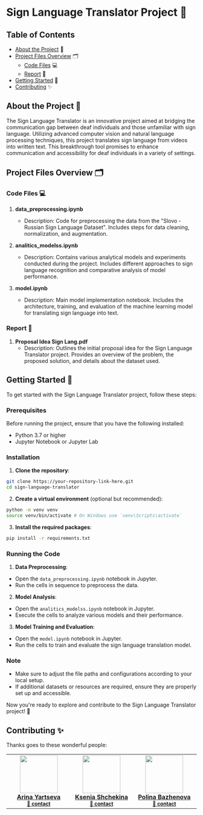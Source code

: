# Sign Language Translator Project 🤟

## Table of Contents
- [About the Project](#about-the-project) 📖
- [Project Files Overview](#project-files-overview) 🗂️
  - [Code Files](#code-files) 💻
  - [Report](#report) 📑
- [Getting Started](#getting-started) 🚀
- [Contributing](#contributing) ✨

## About the Project 📖
The Sign Language Translator is an innovative project aimed at bridging the communication gap between deaf individuals and those unfamiliar with sign language. Utilizing advanced computer vision and natural language processing techniques, this project translates sign language from videos into written text. This breakthrough tool promises to enhance communication and accessibility for deaf individuals in a variety of settings.

## Project Files Overview 🗂️

### Code Files 💻

1. **data_preprocessing.ipynb**
   - Description: Code for preprocessing the data from the "Slovo - Russian Sign Language Dataset". Includes steps for data cleaning, normalization, and augmentation.

2. **analitics_modelss.ipynb**
   - Description: Contains various analytical models and experiments conducted during the project. Includes different approaches to sign language recognition and comparative analysis of model performance.

3. **model.ipynb**
   - Description: Main model implementation notebook. Includes the architecture, training, and evaluation of the machine learning model for translating sign language into text.

### Report 📑

1. **Proposal Idea Sign Lang.pdf**
   - Description: Outlines the initial proposal idea for the Sign Language Translator project. Provides an overview of the problem, the proposed solution, and details about the dataset used.

## Getting Started 🚀

To get started with the Sign Language Translator project, follow these steps:

### Prerequisites
Before running the project, ensure that you have the following installed:
- Python 3.7 or higher
- Jupyter Notebook or Jupyter Lab

### Installation

1. **Clone the repository**:

```bash
git clone https://your-repository-link-here.git
cd sign-language-translator
```

2. **Create a virtual environment** (optional but recommended):

```bash
python -m venv venv
source venv/bin/activate # On Windows use `venv\Scripts\activate`
```


3. **Install the required packages**:

```bash
pip install -r requirements.txt
```


### Running the Code

1. **Data Preprocessing**:
- Open the `data_preprocessing.ipynb` notebook in Jupyter.
- Run the cells in sequence to preprocess the data.

2. **Model Analysis**:
- Open the `analitics_modelss.ipynb` notebook in Jupyter.
- Execute the cells to analyze various models and their performance.

3. **Model Training and Evaluation**:
- Open the `model.ipynb` notebook in Jupyter.
- Run the cells to train and evaluate the sign language translation model.

### Note
- Make sure to adjust the file paths and configurations according to your local setup.
- If additional datasets or resources are required, ensure they are properly set up and accessible.

Now you're ready to explore and contribute to the Sign Language Translator project! 🌟

## Contributing ✨

Thanks goes to these wonderful people:
<!-- ALL-CONTRIBUTORS-LIST:START - Do not remove or modify this section -->
<!-- prettier-ignore-start -->
<!-- markdownlint-disable -->
<table>
  <tr>
   <td align="center" width = "185px"><a href="https://github.com/YarikaAA"><img src="https://avatars.githubusercontent.com/u/54471402?v=4" width="100px;" alt=""/ class="avatar"><br /> <b>Arina Yartseva</b></a><br /> <sub><b><a href="mailto:a.yartseva@innopolis.university" title="mail to Arina">📧 contact</a></b></sub><br /></td>
   <td align="center" width = "170px"><a href="https://github.com/veriFCKation"><img src="https://avatars.githubusercontent.com/u/99489584?v=4" width="100px;" alt=""/><br /><b>Ksenia Shchekina</b></a><br /> <sub><b><a href="mailto:k.shchekina@innopolis.university" title="mail to Ksenia">📧 contact</a></b></sub><br /></td>
   <td align="center" width = "185px"><a href="https://github.com/Poleeknow"><img src="https://avatars.githubusercontent.com/u/106336793?v=4" width="100px;" alt=""/><br /> <b>Polina Bazhenova</b></a><br /> <sub><b><a href="mailto:p.bazhenova@innopolis.university" title="mail to Polina">📧 contact</a></b></sub><br /></td>
</tr>
</table>

<!-- markdownlint-restore -->

<!-- prettier-ignore-end -->

<!-- ALL-CONTRIBUTORS-LIST:END -->

